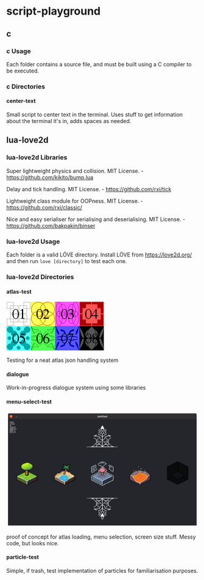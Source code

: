 # script-playground

## c

### c Usage

Each folder contains a source file, and must be built using a C compiler to be executed.

### c Directories

#### center-text

Small script to center text in the terminal. Uses stuff to get information about the terminal it's in, adds spaces as needed.

## lua-love2d

### lua-love2d Libraries

Super lightweight physics and collision. MIT License. - <https://github.com/kikito/bump.lua>

Delay and tick handling. MIT License. - <https://github.com/rxi/tick>

Lightweight class module for OOPness. MIT License. - <https://github.com/rxi/classic/>

Nice and easy serialiser for serialising and deserialising. MIT License. - <https://github.com/bakpakin/binser>

### lua-love2d Usage

Each folder is a valid LÖVE directory. Install LÖVE from <https://love2d.org/> and then run `love [directory]` to test each one.

### lua-love2d Directories

#### atlas-test

![preview](/lua-love2d/atlas-test/img/atlas.png)

Testing for a neat atlas json handling system

#### dialogue

Work-in-progress dialogue system using some libraries

#### menu-select-test

![an image showing a video-game world selection menu](/lua-love2d/menu-select-test/img/preview.png)

proof of concept for atlas loading, menu selection, screen size stuff. Messy code, but looks nice.

#### particle-test

Simple, if trash, test implementation of particles for familiarisation purposes.
